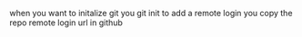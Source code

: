 when you want to initalize git you git init
to add a remote login you copy the repo remote login url in github

